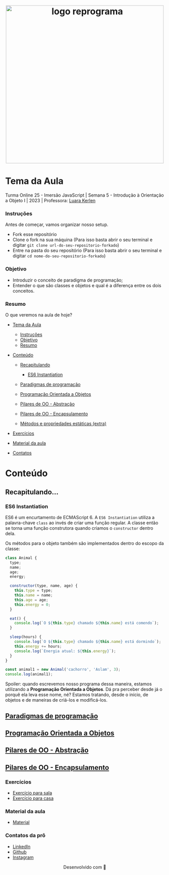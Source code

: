 <h1 align="center">
  <img src="assets/reprograma-fundos-claros.png" alt="logo reprograma" width="500">
</h1>

# Tema da Aula

Turma Online 25 - Imersão JavaScript | Semana 5 - Introdução à Orientação a Objeto I | 2023 | Professora: [Luara Kerlen](https://github.com/luarakerlen)

### Instruções

Antes de começar, vamos organizar nosso setup.

- Fork esse repositório
- Clone o fork na sua máquina (Para isso basta abrir o seu terminal e digitar `git clone url-do-seu-repositorio-forkado`)
- Entre na pasta do seu repositório (Para isso basta abrir o seu terminal e digitar `cd nome-do-seu-repositorio-forkado`)

### Objetivo

- Introduzir o conceito de paradigma de programação;
- Entender o que são classes e objetos e qual é a diferença entre os dois conceitos.

### Resumo

O que veremos na aula de hoje?

- [Tema da Aula](#tema-da-aula)

  - [Instruções](#instruções)
  - [Objetivo](#objetivo)
  - [Resumo](#resumo)

- [Conteúdo](#conteúdo)

  - [Recapitulando](#recapitulando)

    - [ES6 Instantiation](#es6-instantiation)

  - [Paradigmas de programação](./5.%20Introdu%C3%A7%C3%A3o%20%C3%A0%20Orienta%C3%A7%C3%A3o%20a%20Objeto%20I//5.1%20-%20Paradigmas%20de%20programa%C3%A7%C3%A3o.md)
  - [Programação Orientada a Objetos](./5.%20Introdu%C3%A7%C3%A3o%20%C3%A0%20Orienta%C3%A7%C3%A3o%20a%20Objeto%20I//5.2%20-%20Programa%C3%A7%C3%A3o%20Orientada%20a%20Objetos.md)
  - [Pilares de OO - Abstração](./5.%20Introdu%C3%A7%C3%A3o%20%C3%A0%20Orienta%C3%A7%C3%A3o%20a%20Objeto%20I//5.3%20-%20Abstra%C3%A7%C3%A3o.md)
  - [Pilares de OO - Encapsulamento](./5.%20Introdu%C3%A7%C3%A3o%20%C3%A0%20Orienta%C3%A7%C3%A3o%20a%20Objeto%20I//5.4%20-%20Encapsulamento.md)
  - [Métodos e propriedades estáticas (extra)](./5.%20Introdu%C3%A7%C3%A3o%20%C3%A0%20Orienta%C3%A7%C3%A3o%20a%20Objeto%20I/5.5%20-%20Static%20(extra).md)

- [Exercícios](#exercícios)
- [Material da aula](#material-da-aula)
<!-- - [Links Úteis](#links-úteis) -->
- [Contatos](#contatos)

# Conteúdo

## Recapitulando...

### ES6 Instantiation

ES6 é um encurtamento de ECMAScript 6. A `ES6 Instantiation` utiliza a palavra-chave `class` ao invés de criar uma função regular. A classe então se torna uma função construtora quando criamos o `constructor` dentro dela.

Os métodos para o objeto também são implementados dentro do escopo da classe:

```javascript
class Animal {
  type;
  name;
  age;
  energy;

  constructor(type, name, age) {
    this.type = type;
    this.name = name;
    this.age = age;
    this.energy = 0;
  }

  eat() {
    console.log(`O ${this.type} chamado ${this.name} está comendo`);
  }

  sleep(hours) {
    console.log(`O ${this.type} chamado ${this.name} está dormindo`);
    this.energy += hours;
    console.log(`Energia atual: ${this.energy}`);
  }
}

const animal1 = new Animal('cachorro', 'Aslam', 3);
console.log(animal1);
```

Spoiler: quando escrevemos nosso programa dessa maneira, estamos utilizando a **Programação Orientada a Objetos**. Dá pra perceber desde já o porquê ela leva esse nome, né? Estamos tratando, desde o início, de objetos e de maneiras de criá-los e modificá-los.

## [Paradigmas de programação](./5.%20Introdu%C3%A7%C3%A3o%20%C3%A0%20Orienta%C3%A7%C3%A3o%20a%20Objeto%20I//5.2%20-%20Programa%C3%A7%C3%A3o%20Orientada%20a%20Objetos.md)

## [Programação Orientada a Objetos](./5.%20Introdu%C3%A7%C3%A3o%20%C3%A0%20Orienta%C3%A7%C3%A3o%20a%20Objeto%20I//5.2%20-%20Programa%C3%A7%C3%A3o%20Orientada%20a%20Objetos.md)

## [Pilares de OO - Abstração](./5.%20Introdu%C3%A7%C3%A3o%20%C3%A0%20Orienta%C3%A7%C3%A3o%20a%20Objeto%20I//5.3%20-%20Abstra%C3%A7%C3%A3o.md)

## [Pilares de OO - Encapsulamento](./5.%20Introdu%C3%A7%C3%A3o%20%C3%A0%20Orienta%C3%A7%C3%A3o%20a%20Objeto%20I//5.4%20-%20Encapsulamento.md)

### Exercícios

- [Exercício para sala](./Exerc%C3%ADcios/Para%20sala/)
- [Exercício para casa](./Exerc%C3%ADcios/Para%20casa/)

### Material da aula

- [Material](./5.%20Introdu%C3%A7%C3%A3o%20%C3%A0%20Orienta%C3%A7%C3%A3o%20a%20Objeto%20I/)

<!-- ### Links Úteis
- [Geek Hunter - Quais são os paradigmas de programação mais importantes?](https://blog.geekhunter.com.br/quais-sao-os-paradigmas-de-programacao/) -->

### Contatos da prô

- [LinkedIn](https://www.linkedin.com/in/luarakerlen/)
- [Github](https://github.com/luarakerlen)
- [Instagram](https://www.instagram.com/luaratech/)

<p align="center">
  Desenvolvido com &#128156
</p>
